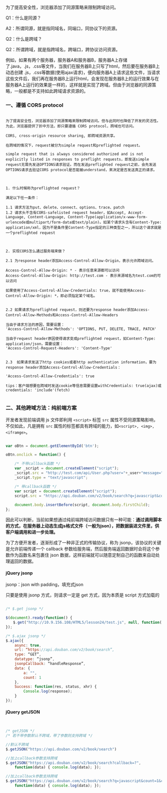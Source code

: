 
为了提高安全性，浏览器添加了同源策略来限制跨域访问。

Q1：什么是同源？

A2：所谓同源，就是指同域名，同端口，同协议下的资源。


Q2：什么是跨域？

Q2：所谓跨域，就是指跨域名，跨端口，跨协议访问资源。

例如，如果有两个服务器，服务器A和服务器B，服务器A上存储了.java，.js，.css等文件，当我们在服务器B上只写了html，然后要在服务器B上动态创建 .js，.css等数据(使用ajax请求)，便向服务器A上请求这些文件，当请求这些文件后，我们再在服务器B上运行html，会发现在服务器B上的运行效果与在服务器A上运行的效果是一样的，这样就是实现了跨域。但由于浏览器的同源策略，一般都是不支持如此跨域请求资源的。


### 一、遵循 CORS protocol

```

为了提高安全性，浏览器添加了同源策略来限制跨域访问。但与此同时也降低了开发的灵活性。为此，浏览器提供了折中方法，即只要遵循 CORS protocol，跨域也可访问。

CORS, cross-origin resource sharing, 即跨域资源共享。

在跨域的情况下，request被分为simple request和preflighted request。

simple request that is always considered authorized and is not explicitly listed in responses to preflight requests，即发送simple request无需先发送OPTIONS请求验证。而在发送preflighted request之前，会先发送OPTIONS请求去验证CORS protocol是否能被understand，来决定是否发送真正的请求。



1. 什么时候称为preflighted request？

满足以下任一条件：

1.1 请求方法为put、delete、connect、options、trace、patch
1.2 请求头不含有CORS-safelisted request header，如Accept, Accept-Language, Content-Language, Content-Type(application/x-www-form-urlencode或multipart/form-data或text/plain)。如某个请求头含有Content-Type: application/xml，因为不是条件里Content-Type指定的三种类型之一，所以这个请求就是一个preflighted request



2. 实现CORS怎么通过服务端来做？

2.1 为response header添加Access-Control-Allow-Origin，表示允许跨域访问。

Access-Control-Allow-Origin: * - 表示任意来源都可以访问
Access-Control-Allow-Origin: http://test.com - 表示来源域名为test.com的可以访问

如果使用了Access-Control-Allow-Credentials: true，就不能使用Access-Control-Allow-Origin: *，即必须指定某个域名。


2.2 如果请求为preflighted request，则还要为response header添加Access-Control-Allow-Methods和Access-Control-Allow-Headers

当由于请求方法的原因，需要设置：
'Access-Control-Allow-Methods': 'OPTIONS, PUT, DELETE, TRACE, PATCH'

当由于request header原因使得请求变成preflighted request，如Content-Type: application/json，需要设置：
'Access-Control-Request-Headers': 'Content-Type'


2.3  如果请求发送了http cookies或者http authentication information，要为response header添加Access-Control-Allow-Credentials：

'Access-Control-Allow-Credentials': true

tips：客户端想要在跨域时发送cookie等信息需要设置withCredentials: true(ajax)或credentials: 'include'(fetch)


```


### 二、其他跨域方法：纯前端方案

开发者发现前端调用 js 文件即利用 `<script>` 标签 `src` 属性不受同源策略影响，不仅如此，凡是拥有 `src` 属性的标签都具有跨域的能力，如`<script>, <img>, <iframge>`。


```javascript

var oBtn = document.getElementById('btn');

oBtn.onclick = function() {

    /* 不带callback函数 */
    var _script = document.createElement("script");
    _script.src = "http://test.com/api/User.php?user="+_user+"message="+_message;
    _script.type = "text/javascript";

    /* 带callback函数 */
    var script = document.createElement("script");
    script.src = "https://api.douban.com/v2/book/search?q=javascript&count=1&callback=handleResponse";
    
    document.body.insertBefore(script, document.body.firstChild);
};

```

因此可以判断，当前如果想通过纯前端跨域访问数据只有一种可能：**通过调用脚本的方式，在服务器上动态生成js格式文件（一般为json），把数据装进文件里，供客户端调用和进一步处理。**

为了方便开发者，逐渐形成了一种非正式的传输协议，称为 jsonp，该协议的关键是允许前端传递一个 callback 参数给服务端，然后服务端返回数据时会将这个参数作为函数名来包裹住 json 数据，这样前端就可以随意定制自己的函数来自动处理返回的数据。

#### jQuery jsonp

jsonp：json with padding，填充式json

只要是使用 jsonp 方式，则请求一定是 get 方式，因为本质是 script 方式加载的

```javascript

/* $.get jsonp */

$(document).ready(function() {
　　$.get("http://10.9.156.108/HTML5/lesson24/test.js", null, function(){}, "jsonp");
});

/* $.ajax jsonp */
$.ajax({
    async: true,
    url: “https://api.douban.com/v2/book/search”,
    type: “GET”,
    datatype: “jsonp”,
    jsonpCallback: “handleResponse”,
    data: {
        a: "", 
        count: 1
    },
    Success: function(res, status, xhr) {
        Console.log(response);
    }
});

```

#### jQuery getJSON

```javascript


/* getJSON */
/* 若不带参数默认不跨域，带了参数则支持跨域 */

//默认不跨域
$.getJSON("https://api.douban.com/v2/book/search") 

//加上callback参数支持跨域
$.getJSON("https://api.douban.com/v2/book/search?callback=?", 
    function(data) { console.log(data); });

//加上callback参数支持跨域
$.getJSON("https://api.douban.com/v2/book/search?q=javascript&count=1&callback=?", 
    function(data) { console.log(data); });
    
```
